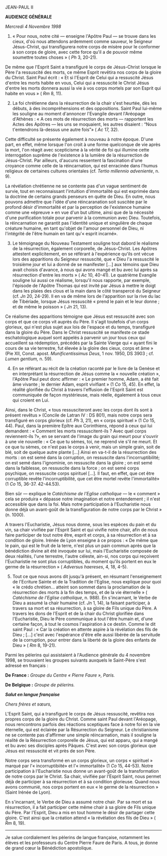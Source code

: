 JEAN-PAUL II

**AUDIENCE GÉNÉRALE**

*Mercredi 4 Novembre 1998*

1. « Pour nous, notre cité — enseigne l'Apôtre Paul — se trouve dans les cieux, d'où nous attendons ardemment comme sauveur, le Seigneur Jésus-Christ, qui transfigurera notre corps de misère pour le conformer à son corps de gloire, avec cette force qu'il a de pouvoir même soumettre toutes choses » ( *Ph* 3, 20-21).

De même que l'Esprit Saint a transfiguré le corps de Jésus-Christ lorsque le Père l'a ressuscité des morts, ce même Esprit revêtira nos corps de la gloire du Christ. Saint Paul écrit : « Et si l'Esprit de Celui qui a ressuscité Jésus d'entre les morts habite en vous, Celui qui a ressuscité le Christ Jésus d'entre les morts donnera aussi la vie à vos corps mortels par son Esprit qui habite en vous » ( *Rm* 8, 11).

2. La foi chrétienne dans la résurrection de la chair s'est heurtée, dès les débuts, à des incompréhensions et des oppositions. Saint Paul lui-même les souligne au moment d'annoncer l'Evangile devant l'Aréopage d'Athènes : « A ces mots de résurrection des morts — rapportent les Actes des Apôtres — les uns se moquaient, les autres disaient : “Nous t'entendrons là-dessus une autre fois”» ( *Ac* 17, 32).

Cette difficulté se présente également à nouveau à notre époque. D'une part, en effet, même lorsque l'on croit à une forme quelconque de vie après la mort, l'on réagit avec scepticisme à la vérité de foi qui illumine cette interrogation suprême de l'existence à la lumière de la résurrection de Jésus-Christ. Par ailleurs, d'aucuns ressentent la fascination d'une croyance comme celle de la réincarnation, qui est enracinée dans l'humus religieux de certaines cultures orientales (cf. *Tertio millennio adveniente*, n. 9).

La révélation chrétienne ne se contente pas d'un vague sentiment de survie, tout en reconnaissant l'intuition d'immortalité qui est exprimée dans la doctrine de certains grands penseurs en quête de Dieu. En outre, nous pouvons admettre que l'idée d'une réincaranation soit suscitée par le profond désir d'immortalité et par la perception de l'existence humaine comme une «épreuve » en vue d'un but ultime, ainsi que de la nécessité d'une purification totale pour parvenir à la communion avec Dieu. Toutefois, la réincarnation ne garantit pas l'identité unique et singulière de chaque créature humaine, en tant qu'objet de l'amour personnel de Dieu, ni l'intégrité de l'être humain en tant qu'« esprit incarné».

3. Le témoignage du Nouveau Testament souligne tout dabord le réalisme de la résurrection, également corporelle, de Jésus-Christ. Les Apôtres attestent explicitement, en se référant à l'expérience qu'ils ont vécue lors des apparitions du Seigneur ressuscité, que « Dieu l'a ressuscité le troisième jour et lui a donné de se manifester [...] aux témoins que Dieu avait choisis d'avance, à nous qui avons mangé et bu avec lui après sa résurrection d'entre les morts » ( *Ac* 10, 40-41). Le quatrième Evangile souligne lui aussi ce réalisme, lorsqu'il nous rapporte, par exemple, l'épisode de l'Apôtre Thomas qui est invité par Jésus à mettre le doigt dans les plaies des clous et la main dans le côté transpercé du Seigneur (cf. *Jn* 20, 24-29). Il en va de même lors de l'apparition sur la rive du lac de Tibériade, lorsque Jésus ressuscité « prend le pain et le leur donne ; et de même le poisson » ( *Jn* 21, 13).

Ce réalisme des apparitions témoigne que Jésus est ressuscité avec son corps et que ce corps vit auprès du Père. Il s'agit toutefois d'un corps glorieux, qui n'est plus sujet aux lois de l'espace et du temps, transfiguré dans la gloire du Père. Dans le Christ ressuscité se manifeste ce stade eschatologique auquel sont appelés à parvenir un jour tous ceux qui accueillent sa rédemption, précédés par la Sainte Vierge qui « ayant fini le cours de sa vie terrestre, fut élevée à la gloire des cieux, corps et âme » (Pie XII, Const. apost. *Munificentissimus Deus*, 1 nov. 1950, DS 3903 ; cf. *Lumen gentium,* n. 59).

4. En se référant au récit de la création raconté par le livre de la Genèse et en interprétant la résurrection de Jésus comme la « nouvelle création », l'Apôtre Paul peut donc affirmer : « Le premier homme, Adam, a été fait âme vivante ; le dernier Adam, esprit vivifiant » (1 *Co* 15, 45). En effet, la réalité glorifiée du Christ à travers l'effusion de l'Esprit Saint est communiquée de façon mystérieuse, mais réelle, également à tous ceux qui croient en Lui.

Ainsi, dans le Christ, « tous ressusciteront avec les corps dont ils sont à présent revêtus » (Concile de Latran IV : DS 801), mais notre corps sera transfiguré en corps glorieux (cf. *Ph* 3, 21), en « corps spirituel » (1 *Co* 15, 44). Paul, dans la première Epître aux Corinthiens, répond à ceux qui lui demandent : « Comment les morts ressuscitent-ils ? Avec quel corps reviennent-ils ?», en se servant de l'image du grain qui meurt pour s'ouvrir à une vie nouvelle : « Ce que tu sèmes, toi, ne reprend vie s'il ne meurt. Et ce que tu sèmes, ce n'est pas le corps à venir, mais un simple grain, soit de blé, soit de quelque autre plante [...] Ainsi en va-t-il de la résurrection des morts : on est semé dans la corruption, on ressuscite dans l'incorruptibilité; on est semé dans l'ignominie, on ressuscite dans la gloire ; on est semé dans la faiblesse, on ressuscite dans la force ; on est semé corps psychique, on ressuscite corps spirituel [...]. Il faut, en effet, que cet être corruptible revête l'incorruptibilité, que cet être mortel revête l'immortalité» (1 *Co* 15, 36-37. 42-44.53).

Bien sûr — explique le *Catéchisme de l'Eglise catholique* — le « comment » cela se produira « dépasse notre imagination et notre entendement ; il n'est accessible que dans la foi. Mais notre participation à l'Eucharistie nous donne déjà un avant-goût de la transfiguration de notre corps par le Christ » (n. 1000).

A travers l'Eucharistie, Jésus nous donne, sous les espèces du pain et du vin, sa chair vivifiée par l'Esprit Saint et qui vivifie notre chair, afin de nous faire participer de tout notre être, esprit et corps, à sa résurrection et à sa condition de gloire. Irénée de Lyon enseigne à ce propos : « De même que le pain, qui est le fruit de la terre, n'est plus un pain commun après que la bénédiction divine ait été invoquée sur lui, mais l'Eucharistie composée de deux réalités, l'une terrestre, l'autre céleste, ain-si, nos corps qui reçoivent l'Eucharistie ne sont plus corruptibles, du moment qu'ils portent en eux le germe de la résurrection » ( *Adversus haereses*, 4, 18, 4-5).

5. Tout ce que nous avons dit jusqu'à présent, en résumant l'enseignement de l'Ecriture Sainte et de la Tradition de l'Eglise, nous explique pour quoi « le crédo chrétien... atteint son sommet dans la proclamation de la résurrection des morts à la fin des temps, et de la vie éternelle » ( *Catéchisme de l'Eglise catholique*, n. 988). En s'incarnant, le Verbe de Dieu a assumé la chair humaine (cf. *Jn* 1, 14), la faisant participer, à travers sa mort et sa résurrection, à sa gloire de Fils unique du Père. A travers les dons de l'Esprit et de la chair du Christ glorifiée dans l'Eucharistie, Dieu le Père communique à tout l'être humain et, d'une certaine façon, à tout le cosmos l'aspiration à ce destin. Comme le dit saint Paul : « Car la création en attente aspire à la révélation des fils de Dieu ; [...] c'est avec l'espérance d'être elle aussi libérée de la servitude de la corruption, pour entrer dans la liberté de la gloire des enfants de Dieu » ( *Rm* 8, 19-21).

Parmi les pèlerins qui assistaient à l'Audience générale du 4 novembre 1998, se trouvaient les groupes suivants auxquels le Saint-Père s'est adressé en français :

**De France :** *Groupe du Centre « Pierre Faure », Paris.*

**De Belgique :** *Groupe de pèlerins.*

***Salut en langue française***

*Chers frères et sœurs,*

L'Esprit Saint, qui a transfiguré le corps de Jésus ressuscité, revêtira nos propres corps de la gloire du Christ. Comme saint Paul devant l'Aréopage, nous rencontrons parfois des réactions sceptiques face à notre foi en la vie éternelle, qui est éclairée par la Résurrection du Seigneur. Le christianisme ne se contente pas d'affirmer une simple réincarnation, mais il souligne la réalité de la Résurrection corporelle de Jésus, qui est apparu, qui a mangé et bu avec ses disciples après Pâques. C'est avec son corps glorieux que Jésus est ressuscité et vit près de son Père.

Notre corps sera transformé en un corps glorieux, un corps « spirituel » marqué par l'« incorruptibiité» et l'« immortalité» (1 *Co* 15, 44-53). Notre participation à l'Eucharistie nous donne un avant-goût de la transformation de notre corps par le Christ. Sa chair, vivifiée par l'Esprit Saint, nous permet déjà de participer à sa résurrection et à sa condition glorieuse. Quand nous avons communié, nos corps portent en eux « le germe de la résurrection » (Saint Irénée de Lyon).

En s'incarnant, le Verbe de Dieu a assumé notre chair. Par sa mort et sa résurrection, il a fait participer cette même chair à sa gloire de Fils unique du Père. Par l'Esprit, Dieu a mis en tout homme le désir de partager cette gloire. C'est ainsi que la création attend « la révélation des fils de Dieu » ( *Rm* 8, 19).

* * *

Je salue cordialement les pèlerins de langue française, notamment les élèves et les professeurs du Centre Pierre Faure de Paris. A tous, je donne de grand cœur la Bénédiction apostolique.